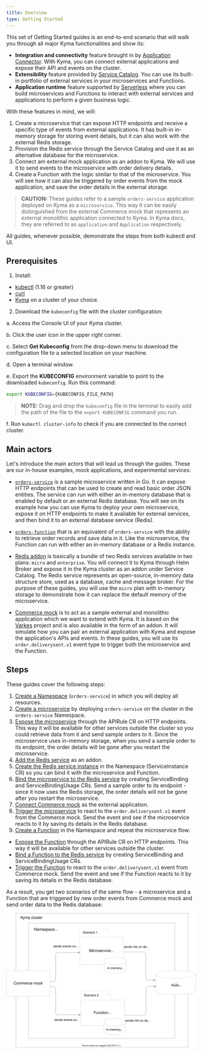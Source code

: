 ```yaml
---
title: Overview
type: Getting Started
---
```


This set of Getting Started guides is an end-to-end scenario that will walk you through all major Kyma functionalities and show its:
- **Integration and connectivity** feature brought in by [Application Connector](https://kyma-project.io/docs/components/application-connector/). With Kyma, you can connect external applications and expose their API and events on the cluster.
- **Extensibility** feature provided by [Service Catalog](https://kyma-project.io/docs/components/service-catalog/). You can use its built-in portfolio of external services in your microservices and Functions.
- **Application runtime** feature supported by [Serverless](https://kyma-project.io/docs/components/serverless/) where you can build microservices and Functions to interact with external services and applications to perform a given business logic.

With these features in mind, we will:

1. Create a microservice that can expose HTTP endpoints and receive a specific type of events from external applications. It has built-in in-memory storage for storing event details, but it can also work with the external Redis storage.
2. Provision the Redis service through the Service Catalog and use it as an alternative database for the microservice.
3. Connect am external mock application as an addon to Kyma. We will use it to send events to the microservice with order delivery details.
4. Create a Function with the logic similar to that of the microservice. You will see how it can also be triggered by order events from the mock application, and save the order details in the external storage.

> **CAUTION:** These guides refer to a sample `orders-service` application deployed on Kyma as a `microservice`. This way it can be easily distinguished from the external Commerce mock that represents an external monolithic application connected to Kyma. In Kyma docs, they are referred to as `application` and `Application` respectively.

All guides, whenever possible, demonstrate the steps from both kubectl and UI.

## Prerequisites

1. Install:

- [kubectl](https://kubernetes.io/docs/tasks/tools/install-kubectl/) (1.16 or greater)
- [curl](https://github.com/curl/curl)
- [Kyma](/root/kyma/#installation-install-kyma-on-a-cluster) on a cluster of your choice.

2. Download the `kubeconfig` file with the cluster configuration:

a. Access the Console UI of your Kyma cluster.

b. Click the user icon in the upper right corner.

c. Select **Get Kubeconfig** from the drop-down menu to download the configuration file to a selected location on your machine.

d. Open a terminal window.

e. Export the **KUBECONFIG** environment variable to point to the downloaded `kubeconfig`. Run this command:

   ```bash
   export KUBECONFIG={KUBECONFIG_FILE_PATH}
   ```

   >**NOTE:** Drag and drop the `kubeconfig` file in the terminal to easily add the path of the file to the `export KUBECONFIG` command you run.

f. Run `kubectl cluster-info` to check if you are connected to the correct cluster.

## Main actors

Let's introduce the main actors that will lead us through the guides. These are our in-house examples, mock applications, and experimental services:

- [`orders-service`](https://github.com/kyma-project/examples/tree/master/orders-service) is a sample microservice written in Go. It can expose HTTP endpoints that can be used to create and read basic order JSON entities. The service can run with either an in-memory database that is enabled by default or an external Redis database. You will see on its example how you can use Kyma to deploy your own microservice, expose it on HTTP endpoints to make it available for external services, and then bind it to an external database service (Redis).

- [`orders-function`](https://github.com/kyma-project/examples/tree/master/orders-service/deployment/function.yaml) that is an equivalent of `orders-service` with the ability to retrieve order records and save data in it. Like the microservice, the Function can run with either an in-memory database or a Redis instance.

- [Redis addon](https://github.com/kyma-project/addons/tree/master/addons/redis-0.0.3) is basically a bundle of two Redis services available in two plans: `micro` and `enterprise`. You will connect it to Kyma through Helm Broker and expose it in the Kyma cluster as an addon under Service Catalog. The Redis service represents an open-source, in-memory data structure store, used as a database, cache and message broker. For the purpose of these guides, you will use the `micro` plan with in-memory storage to demonstrate how it can replace the default memory of the microservice.

- [Commerce mock](https://github.com/SAP-samples/xf-addons/tree/master/addons/commerce-mock-0.1.0) is to act as a sample external and monolithic application which we want to extend with Kyma. It is based on the [Varkes](https://github.com/kyma-incubator/varkes) project and is also available in the form of an addon. It will simulate how you can pair an external application with Kyma and expose the application's APIs and events. In these guides, you will use its `order.deliverysent.v1` event type to trigger both the microservice and the Function.

## Steps

These guides cover the following steps:

1. [Create a Namespace](#getting-started-create-a-namespace) (`orders-service`) in which you will deploy all resources.
2. [Create a microservice](#getting-started-deploy-a-microservice) by deploying `orders-service` on the cluster in the `orders-service` Namespace.
3. [Expose the microservice](#getting-started-expose-the-microservice) through the APIRule CR on HTTP endpoints. This way it will be available for other services outside the cluster so you could retrieve data from it and send sample orders to it. Since the microservice uses in-memory storage, when you send a sample order to its endpoint, the order details will be gone after you restart the microservice.
4. [Add the Redis service](#getting-started-add-the-redis-service) as an addon.
5. [Create the Redis service instance](#getting-started-create-a-service-instance-for-the-redis-service) in the Namespace (ServiceInstance CR) so you can bind it with the microservice and Function.
6. [Bind the microservice to the Redis service](#getting-started-bind-the-redis-service-instance-to-the-microservice) by creating ServiceBinding and ServiceBindingUsage CRs. Send a sample order to its endpoint - since it now uses the Redis storage, the order details will not be gone after you restart the microservice.
7. [Connect Commerce mock](#getting-started-connect-an-external-application) as the external application.
8. [Trigger the microservice](#getting-started-trigger-the-microservice-with-an-event) to react to the `order.deliverysent.v1` event from the Commerce mock. Send the event and see if the microservice reacts to it by saving its details in the Redis database.
9. [Create a Function](#getting-started-create-a-function) in the Namespace and repeat the microservice flow:
- [Expose the Function](#getting-started-expose-the-function) through the APIRule CR on HTTP endpoints. This way it will be available for other services outside the cluster.
- [Bind a Function to the Redis service](#getting-started-bind-a-redis-service-instance-to-the-function) by creating ServiceBinding and ServiceBindingUsage CRs.
- [Trigger the Function](#getting-started-trigger-the-function-with-an-event) to react to the `order.deliverysent.v1` event from Commerce mock. Send the event and see if the Function reacts to it by saving its details in the Redis database.

As a result, you get two scenarios of the same flow - a microservice and a Function that are triggered by new order events from Commerce mock and send order data to the Redis database:

![Order flow](./assets/order-flow.svg)
